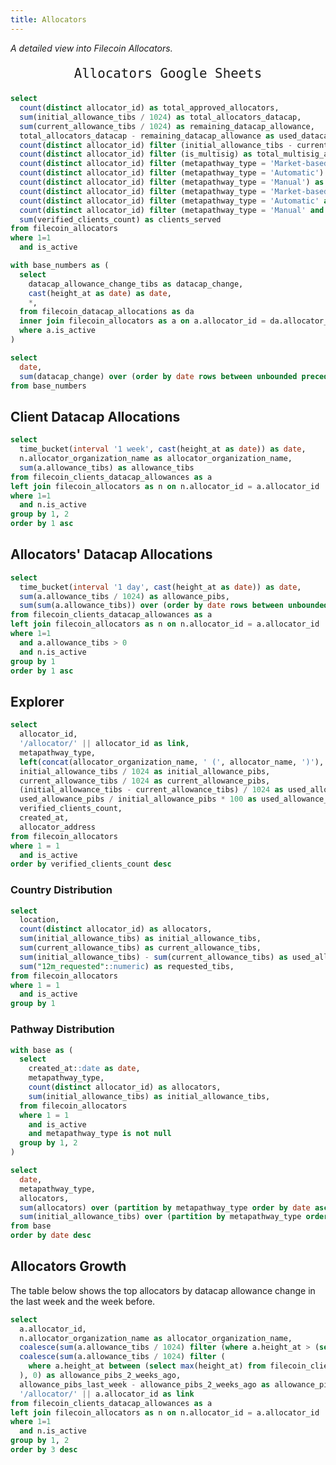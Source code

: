```yaml
---
title: Allocators
---
```


_A detailed view into Filecoin Allocators._

<BigLink href='https://docs.google.com/spreadsheets/d/1uixeylC3pTeOkKh0L2fGsd7YKuyaA6Hse_fhWrm1BIA'>
  <p style="font-size: 1.3rem; text-align: center; font-family: monospace;">Allocators Google Sheets</p>
</BigLink>

```sql allocators_stats
select
  count(distinct allocator_id) as total_approved_allocators,
  sum(initial_allowance_tibs / 1024) as total_allocators_datacap,
  sum(current_allowance_tibs / 1024) as remaining_datacap_allowance,
  total_allocators_datacap - remaining_datacap_allowance as used_datacap_allowance,
  count(distinct allocator_id) filter (initial_allowance_tibs - current_allowance_tibs > 2) as total_active_allocators,
  count(distinct allocator_id) filter (is_multisig) as total_multisig_allocators,
  count(distinct allocator_id) filter (metapathway_type = 'Market-based') as market_based_allocators,
  count(distinct allocator_id) filter (metapathway_type = 'Automatic') as automatic_allocators,
  count(distinct allocator_id) filter (metapathway_type = 'Manual') as manual_allocators,
  count(distinct allocator_id) filter (metapathway_type = 'Market-based' and initial_allowance_tibs - current_allowance_tibs > 2) as active_market_based_allocators,
  count(distinct allocator_id) filter (metapathway_type = 'Automatic' and initial_allowance_tibs - current_allowance_tibs > 2) as active_automatic_allocators,
  count(distinct allocator_id) filter (metapathway_type = 'Manual' and initial_allowance_tibs - current_allowance_tibs > 2) as active_manual_allocators,
  sum(verified_clients_count) as clients_served
from filecoin_allocators
where 1=1
  and is_active
```

<Grid cols=3>

<BigValue
  data={allocators_stats}
  value=total_allocators_datacap
  fmt="pibs"
/>

<BigValue
  data={allocators_stats}
  value=remaining_datacap_allowance
  fmt="pibs"
/>

<BigValue
  data={allocators_stats}
  value=used_datacap_allowance
  fmt="pibs"
/>

<BigValue
  data={allocators_stats}
  value=total_approved_allocators
/>

<BigValue
  data={allocators_stats}
  value=total_active_allocators
/>

<BigValue
  data={allocators_stats}
  value=clients_served
/>

<BigValue
  data={allocators_stats}
  value=manual_allocators
/>

<BigValue
  data={allocators_stats}
  value=market_based_allocators
/>

<BigValue
  data={allocators_stats}
  value=automatic_allocators
/>

<BigValue
  data={allocators_stats}
  value=active_manual_allocators
/>

<BigValue
  data={allocators_stats}
  value=active_market_based_allocators
/>

<BigValue
  data={allocators_stats}
  value=active_automatic_allocators
/>

</Grid>

```sql datacap_evolution
with base_numbers as (
  select
    datacap_allowance_change_tibs as datacap_change,
    cast(height_at as date) as date,
    *,
  from filecoin_datacap_allocations as da
  inner join filecoin_allocators as a on a.allocator_id = da.allocator_id
  where a.is_active
)

select
  date,
  sum(datacap_change) over (order by date rows between unbounded preceding and current row) as remaining_datacap_tibs
from base_numbers
```

<AreaChart
  data={datacap_evolution}
  x=date
  y=remaining_datacap_tibs
  handleMissing=connect
  emptySet=pass
  title="Allocated Unused Datacap"
  yAxisTitle="Allocated Unused Datacap (TiBs)"
/>

## Client Datacap Allocations

```sql allocations
select
  time_bucket(interval '1 week', cast(height_at as date)) as date,
  n.allocator_organization_name as allocator_organization_name,
  sum(a.allowance_tibs) as allowance_tibs
from filecoin_clients_datacap_allowances as a
left join filecoin_allocators as n on n.allocator_id = a.allocator_id
where 1=1
  and n.is_active
group by 1, 2
order by 1 asc
```

<BarChart
  data={allocations}
  x=date
  y=allowance_tibs
  series=allocator_organization_name
  emptySet=pass
/>

## Allocators' Datacap Allocations

```sql allocators_allowances
select
  time_bucket(interval '1 day', cast(height_at as date)) as date,
  sum(a.allowance_tibs / 1024) as allowance_pibs,
  sum(sum(a.allowance_tibs)) over (order by date rows between unbounded preceding and current row) / 1024 as cumulative_allowance_pibs
from filecoin_clients_datacap_allowances as a
left join filecoin_allocators as n on n.allocator_id = a.allocator_id
where 1=1
  and a.allowance_tibs > 0
  and n.is_active
group by 1
order by 1 asc
```

<LineChart
  data={allocators_allowances}
  x=date
  y=cumulative_allowance_pibs
  y2=allowance_pibs
  y2SeriesType=bar
  emptySet=pass
/>

## Explorer

```sql active_allocators
select
  allocator_id,
  '/allocator/' || allocator_id as link,
  metapathway_type,
  left(concat(allocator_organization_name, ' (', allocator_name, ')'), 60) as allocator,
  initial_allowance_tibs / 1024 as initial_allowance_pibs,
  current_allowance_tibs / 1024 as current_allowance_pibs,
  (initial_allowance_tibs - current_allowance_tibs) / 1024 as used_allowance_pibs,
  used_allowance_pibs / initial_allowance_pibs * 100 as used_allowance_percent,
  verified_clients_count,
  created_at,
  allocator_address
from filecoin_allocators
where 1 = 1
  and is_active
order by verified_clients_count desc
```

<DataTable
  data={active_allocators}
  link=link
  search=true
  rows=20
  rowShading=true
  rowLines=false
  downloadable=true
/>

### Country Distribution

```sql country_distribution
select
  location,
  count(distinct allocator_id) as allocators,
  sum(initial_allowance_tibs) as initial_allowance_tibs,
  sum(current_allowance_tibs) as current_allowance_tibs,
  sum(initial_allowance_tibs) - sum(current_allowance_tibs) as used_allowance_tibs,
  sum("12m_requested"::numeric) as requested_tibs,
from filecoin_allocators
where 1 = 1
  and is_active
group by 1
```

<Grid cols=2>

<BarChart
  data={country_distribution}
  x=location
  y=allocators
  connectGroup=country
  labels=true
  title="Allocators by Country"
/>

<BarChart
  data={country_distribution}
  x=location
  y=current_allowance_tibs
  connectGroup=country
  labels=true
  title="Current Allowance by Country"
/>

<BarChart
  data={country_distribution}
  x=location
  y=requested_tibs
  connectGroup=country
  labels=true
  title="Requested Data by Country"
/>

<BarChart
  data={country_distribution}
  x=location
  y=used_allowance_tibs
  connectGroup=country
  labels=true
  title="Used Allowance by Country"
/>

</Grid>

### Pathway Distribution

```sql pathway_distribution
with base as (
  select
    created_at::date as date,
    metapathway_type,
    count(distinct allocator_id) as allocators,
    sum(initial_allowance_tibs) as initial_allowance_tibs,
  from filecoin_allocators
  where 1 = 1
    and is_active
    and metapathway_type is not null
  group by 1, 2
)

select
  date,
  metapathway_type,
  allocators,
  sum(allocators) over (partition by metapathway_type order by date asc rows between unbounded preceding and current row) as total_allocators,
  sum(initial_allowance_tibs) over (partition by metapathway_type order by date asc rows between unbounded preceding and current row) as total_initial_allowance_tibs,
from base
order by date desc
```

<Grid cols=2>

<BarChart
  data={pathway_distribution}
  x=date
  y=allocators
  series=metapathway_type
  emptySet=pass
  title="New Allocators by Pathway"
/>

<AreaChart
  data={pathway_distribution}
  x=date
  y=total_initial_allowance_tibs
  series=metapathway_type
  emptySet=pass
  title="Total Initial Allowance by Pathway"
/>

</Grid>

## Allocators Growth

The table below shows the top allocators by datacap allowance change in the last week and the week before.

```sql top_allocators
select
  a.allocator_id,
  n.allocator_organization_name as allocator_organization_name,
  coalesce(sum(a.allowance_tibs / 1024) filter (where a.height_at > (select max(height_at) from filecoin_clients_datacap_allowances) - interval '1 week'), 0) as allowance_pibs_last_week,
  coalesce(sum(a.allowance_tibs / 1024) filter (
    where a.height_at between (select max(height_at) from filecoin_clients_datacap_allowances) - interval '2 weeks' and (select max(height_at) from filecoin_clients_datacap_allowances) - interval '1 week'
  ), 0) as allowance_pibs_2_weeks_ago,
  allowance_pibs_last_week - allowance_pibs_2_weeks_ago as allowance_pibs_weekly_change,
  '/allocator/' || a.allocator_id as link
from filecoin_clients_datacap_allowances as a
left join filecoin_allocators as n on n.allocator_id = a.allocator_id
where 1=1
  and n.is_active
group by 1, 2
order by 3 desc
```

<DataTable
  data={top_allocators}
  link=link
/>
